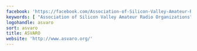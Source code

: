 ```yaml
---
facebook: 'https://facebook.com/Association-of-Silicon-Valley-Amateur-Radio-Organizations-2346550458903691'
keywords: [ "Association of Silicon Valley Amateur Radio Organizations" ]
logohandle: asvaro
sort: asvaro
title: ASVARO
website: 'http://www.asvaro.org/'
---
```

